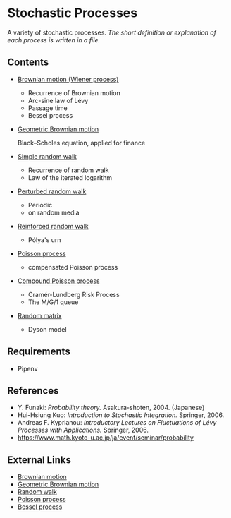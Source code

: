 # Stochastic Processes
A variety of stochastic processes.
*The short definition or explanation of each process is written in a file.*

## Contents
- [Brownian motion (Wiener process)](./processes/brownian-motion.ipynb)
  - Recurrence of Brownian motion
  - Arc-sine law of Lévy
  - Passage time
  - Bessel process

- [Geometric Brownian motion](./processes/geometric-brownian-motion.ipynb)

    Black–Scholes equation, applied for finance

- [Simple random walk](./processes/simple-random-walk.ipynb)
  - Recurrence of random walk
  - Law of the iterated logarithm

- [Perturbed random walk](./processes/perturbed-random-walk.ipynb)
  - Periodic
  - on random media

- [Reinforced random walk](./processes/reinforced-random-walk.ipynb)
  - Pólya's urn

- [Poisson process](./processes/poisson-process.ipynb)
  - compensated Poisson process

- [Compound Poisson process](./processes/compound-poisson-process.ipynb)
  - Cramér-Lundberg Risk Process
  - The M/G/1 queue

- [Random matrix](./processes/random-matrix.ipynb)
  - Dyson model

## Requirements
- Pipenv

## References
- Y. Funaki: *Probability theory.* Asakura-shoten, 2004. (Japanese)
- Hui-Hsiung Kuo: *Introduction to Stochastic Integration.* Springer, 2006.
- Andreas F. Kyprianou: *Introductory Lectures on Fluctuations of Lévy Processes with Applications.* Springer, 2006.
- https://www.math.kyoto-u.ac.jp/ja/event/seminar/probability

## External Links
- [Brownian motion](https://en.wikipedia.org/wiki/Brownian_motion)
- [Geometric Brownian motion](https://en.wikipedia.org/wiki/Geometric_Brownian_motion)
- [Random walk](https://en.wikipedia.org/wiki/Random_walk)
- [Poisson process](https://en.wikipedia.org/wiki/Poisson_point_process)
- [Bessel process](https://en.wikipedia.org/wiki/Bessel_process)
